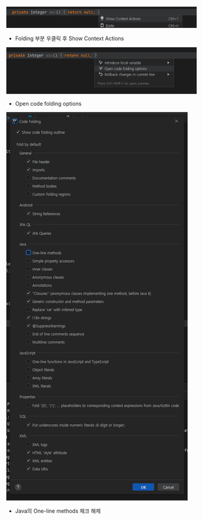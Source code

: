 ![img.png](img.png)

- Folding 부분 우클릭 후 Show Context Actions

![img_1.png](img_1.png)

- Open code folding options

![img_2.png](img_2.png)

- Java의 One-line methods 체크 해제